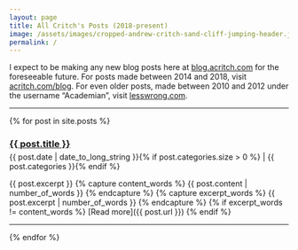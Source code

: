 ```yaml
---
layout: page
title: All Critch's Posts (2018-present)
image: /assets/images/cropped-andrew-critch-sand-cliff-jumping-header.jpg
permalink: /
---
```


<style>
h3.post-title {
  margin-bottom: 5px
}
.post-details {
  margin-bottom: 1em
}
</style>

I expect to be making any new blog posts here at [blog.acritch.com](http://blog.acritch.com/) for the foreseeable future.  For posts made between 2014 and 2018, visit [acritch.com/blog](http://acritch.com/blog).  For even older posts, made between 2010 and 2012 under the username “Academian”, visit [lesswrong.com](https://www.lesswrong.com/users/academian?view=frontpage).

<hr class="blog-separator" />

{% for post in site.posts %}
  <h3 class="post-title"><a href="{{ post.url }}">{{ post.title }}</a></h3>
  <div class="post-details"><span class="post-date">{{ post.date | date_to_long_string }}</span>{% if post.categories.size > 0 %} | <span class="post-categories">{{ post.categories }}</span>{% endif %}</div>
  {{ post.excerpt }}
  {% capture content_words %} 
    {{ post.content | number_of_words }} 
  {% endcapture %} 
  {% capture excerpt_words %} 
    {{ post.excerpt | number_of_words }} 
  {% endcapture %} 
  {% if excerpt_words != content_words %}
[Read more]({{ post.url }})
  {% endif %}
  <hr class="blog-separator" />
{% endfor %}